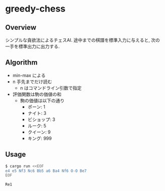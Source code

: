 # greedy-chess

## Overview

シンプルな貪欲法によるチェスAI.
途中までの棋譜を標準入力に与えると, 次の一手を標準出力に出力する.

## Algorithm

- min-max による
- n 手先までだけ読む
    - n はコマンドライン引数で指定
- 評価関数は駒の価値の和
    - 駒の価値は以下の通り
        - ポーン: 1
        - ナイト: 3
        - ビショップ: 3
        - ルーク: 5
        - クイーン: 9
        - キング: 999

## Usage

```bash
$ cargo run <<EOF
e4 e5 Nf3 Nc6 Bb5 a6 Ba4 Nf6 O-O Be7
EOF

Re1
```
